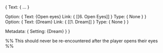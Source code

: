 {
	Text: { ... }

Option: 
{
		Text: {Open eyes}
		Link: { [[6. Open Eyes]] }
		Type: { None }
}
Option:
{
		Text: {Dream}
		Link: { [[1. Dream]] }
		Type: { None }
}

Metadata:
{
		Setting: {Dream}
}
}

%%
	This should never be re-encountered after the player opens their eyes
%%